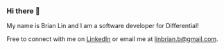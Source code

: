 ### Hi there 👋

My name is Brian Lin and I am a software developer for Differential!

Free to connect with me on [LinkedIn](https://www.linkedin.com/in/brian-lin-1590/) or email me at [linbrian.b@gmail.com](mailto:linbrian.b@gmail.com).

<!--
**linb1/linb1** is a ✨ _special_ ✨ repository because its `README.md` (this file) appears on your GitHub profile.

Here are some ideas to get you started:

- 🔭 I’m currently working on ...
- 🌱 I’m currently learning ...
- 👯 I’m looking to collaborate on ...
- 🤔 I’m looking for help with ...
- 💬 Ask me about ...
- 📫 How to reach me: ...
- 😄 Pronouns: ...
- ⚡ Fun fact: ...
-->

